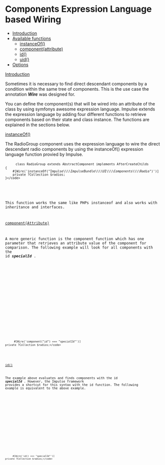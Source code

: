 <h1 class="doc-title">Components Expression Language based Wiring</h1>

- [Introduction](#introduction)
- [Available functions](#available-functions)
	- [instanceOf()](#instanceOf)
    - [component(attribute)](#componentAttribute)
    - [id()](#id)
    - [uid()](#uid)
- [Options](#options)

<a href="#introduction">Introduction</a>

Sometimes it is necessary to find direct descendant components by a condition within the same tree of components. This is the use case the annotation  **_Wire_** was designed for.

You can define the component(s) that will be wired into an attribute of the class by using symfonys awesome expression language. Impulse extends the expression language by adding four different functions to retrieve components based on their state and class instance. The functions are explained in the sections below.

<a href="#instanceOf">instanceOf()</a>

The RadioGroup component uses the expression language to wire the direct descendant radio components by using the instanceOf() expression language function provied by Impulse. 

<div class="code-header">
	<div class="container-fluid">
		<div class="row">
          <div class="button red"></div>
          <div class="button yellow"></div>
          <div class="button green"></div>
        </div>
    </div>
</div>
<pre class="code-white line-numbers language-php">
	<code class="imp-code language-php"><?php
	namespace Impulse\ImpulseBundle\UI\Components;
    use Impulse\ImpulseBundle\Annotations\Wire;
    use Impulse\ImpulseBundle\Components\AfterCreateChilds;
    use Impulse\ImpulseBundle\Events\Events;
	use Tightenco\Collect\Support\Collection;

    class RadioGroup extends AbstractComponent implements AfterCreateChilds
    {
        #[Wire('instanceOf("Impulse\\\\ImpulseBundle\\\\UI\\\\Components\\\\Radio")')]
        private ?Collection $radios;
	}</code>
</pre>

This function works the same like PHPs instanceof and also works with inheritance and interfaces.

<a href="#componentAttribute">component(Attribute)</a>

A more generic function is the component function which has one parameter that retrieves an attribute value of the component for comparison. The following example will look for all components with the id **_specialId_** .

<div class="code-header">
	<div class="container-fluid">
		<div class="row">
          <div class="button red"></div>
          <div class="button yellow"></div>
          <div class="button green"></div>
        </div>
    </div>
</div>
<pre class="code-white line-numbers language-php">
	<code class="imp-code language-php"><?php

	#[Wire('component("id") === "specialId"')]
    private ?Collection $radios;</code>
</pre>

<a href="#id">id()</a>

The example above evaluates and finds components with the id **_specialId_** . However, the Impulse framework provides a shortcut for this syntax with the id function. The following example is equivalent to the above example.

<div class="code-header">
	<div class="container-fluid">
		<div class="row">
          <div class="button red"></div>
          <div class="button yellow"></div>
          <div class="button green"></div>
        </div>
    </div>
</div>
<pre class="code-white line-numbers language-php">
	<code class="imp-code language-php"><?php

    #[Wire('id() === "specialId"')]
	private ?Collection $radios;</code>
</pre>
